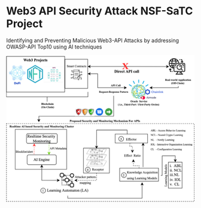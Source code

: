 # Web3 API Security Attack NSF-SaTC Project
Identifying and Preventing Malicious Web3-API Attacks by addressing OWASP-API Top10 using AI techniques

![Arch Diag](images/arch_diag.png)